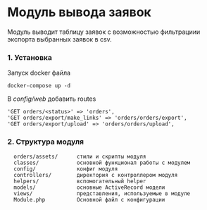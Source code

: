 <h1>Модуль вывода заявок</h1>

Модуль выводит таблицу заявок с возможностью фильтрациии экспорта выбранных заявок в csv.

### 1. Установка

Запуск docker файла 
 
    docker-compose up -d
    
    
В _config/web_ добавить routes

    'GET orders/<status>' => 'orders',
    'GET orders/export/make_links' => 'orders/orders/export',
    'GET orders/export/upload' => 'orders/orders/upload',
    
### 2. Структура модуля
      orders/assets/      стили и скрипты модуля
      classes/            основной функционал работы с модулем
      config/             конфиг модуля
      controllers/        директория с контроллером модуля
      helpers/            вспомогательный helper
      models/             основные ActiveRecord модели
      views/              представления, используемые в модуле
      Module.php          Основной файл с конфигурации

